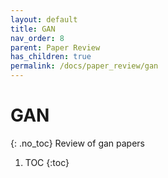 ```yaml
---
layout: default
title: GAN
nav_order: 8
parent: Paper Review
has_children: true
permalink: /docs/paper_review/gan
---
```


# GAN
{: .no_toc}
Review of gan papers

1. TOC
{:toc}